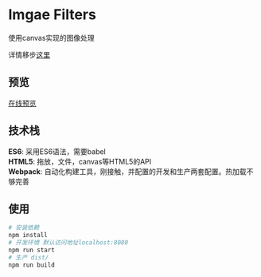 # Imgae Filters
使用canvas实现的图像处理

详情移步[这里](https://ytime.github.io/2017/07/05/%E5%9F%BA%E4%BA%8Ecanvas%E5%AE%9E%E7%8E%B0%E5%9B%BE%E5%83%8F%E5%A4%84%E7%90%86/ "基于canvas的图像处理") 
## 预览
[在线预览](//imgFilter.ytime.me "imgFilter在线预览")
## 技术栈
**ES6**: 采用ES6语法，需要babel  
**HTML5**: 拖放，文件，canvas等HTML5的API  
**Webpack**: 自动化构建工具，刚接触，并配置的开发和生产两套配置。热加载不够完善  
## 使用
````bash
# 安装依赖
npm install
# 开发环境 默认访问地址localhost:8080
npm run start
# 生产 dist/
npm run build
````
